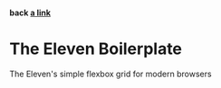 #### back [a link](README.md)

# The Eleven Boilerplate
The Eleven's simple flexbox grid for modern browsers
